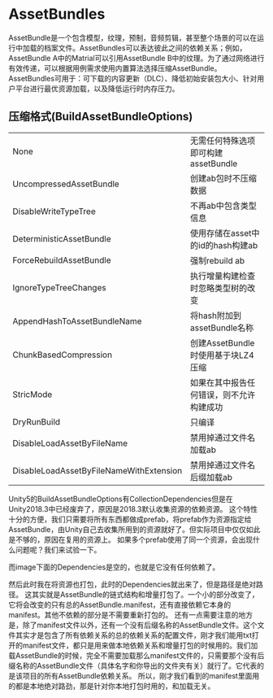 # AssetBundles

AssetBundle是一个包含模型，纹理，预制，音频剪辑，甚至整个场景的可以在运行中加载的档案文件。AssetBundles可以表达彼此之间的依赖关系；例如，AssetBundle A中的Matrial可以引用AssetBundle B中的纹理。为了通过网络进行有效传递，可以根据用例需求使用内置算法选择压缩AssetBundle。
AssetBundles可用于：可下载的内容更新（DLC）、降低初始安装包大小、针对用户平台进行最优资源加载，以及降低运行时内存压力。

## 压缩格式(BuildAssetBundleOptions)

|||
|--|--|
|None                       |无需任何特殊选项即可构建assetBundle     |
|UncompressedAssetBundle    |创建ab包时不压缩数据                    |
|DisableWriteTypeTree       |不再ab中包含类型信息                    |
|DeterministicAssetBundle   |使用存储在asset中的id的hash构建ab       |
|ForceRebuildAssetBundle    |强制rebuild ab                          |
|IgnoreTypeTreeChanges      |执行增量构建检查时忽略类型树的改变      |
|AppendHashToAssetBundleName|将hash附加到assetBundle名称             |
|ChunkBasedCompression      |创建AssetBundle时使用基于块LZ4压缩      |
|StricMode                  |如果在其中报告任何错误，则不允许构建成功|
|DryRunBuild                |只编译                                  |
|DisableLoadAssetByFileName          |禁用掉通过文件名加载ab         |
|DisableLoadAssetByFileNameWithExtension|禁用掉通过文件名后缀加载ab  |

Unity5的BuildAssetBundleOptions有CollectionDependencies但是在Unity2018.3中已经废弃了，原因是2018.3默认收集资源的依赖资源。
这个特性十分的方便，我们只需要将所有东西都做成prefab，将prefab作为资源指定给AssetBundle，由Unity自己去收集所用到的资源就好了。但实际项目中仅仅如此是不够的，原因在复用的资源上。
如果多个prefab使用了同一个资源，会出现什么问题呢？我们来试验一下。

而image下面的Dependencies是空的，也就是它没有任何依赖了。

然后此时我在将资源也打包，此时的Dependencies就出来了，但是路径是绝对路径。
这其实就是AssetBundle的链式结构和增量打包了。一个小的部分改变了，它将会改变的只有总的AssetBundle.manifest，还有直接依赖它本身的manifest。其他不依赖的部分是不需要重新打包的。
还有一点需要注意的地方是，除了manifest文件以外，还有一个没有后缀名称的AssetBundle文件。这个文件其实才是包含了所有依赖关系的总的依赖关系的配置文件，刚才我们能用txt打开的manifest文件，都只是用来做本地依赖关系和增量打包的时候用的。我们加载AssetBundle的时候，完全不需要加载那么manifest文件的，只需要那个没有后缀名称的AssetBundle文件（具体名字和你导出的文件夹有关）就行了。它代表的是该项目的所有AssetBundle依赖关系。
所以，刚才我们看到的manifest里面用的都是本地绝对路劲，那是针对你本地打包时用的，和加载无关。

